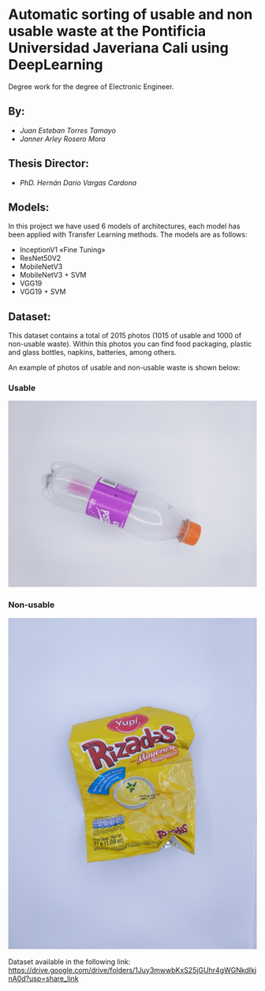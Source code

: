# Automatic sorting of usable and non usable waste at the Pontificia Universidad Javeriana Cali using DeepLearning 
Degree work for the degree of Electronic Engineer.

## By: 
  - *Juan Esteban Torres Tamayo*
  - *Janner Arley Rosero Mora*
 
## Thesis Director:
  - *PhD. Hernán Dario Vargas Cardona*

## Models:
In this project we have used 6 models of architectures, each model has been applied with Transfer Learning methods. The models are as follows:

- InceptionV1 «Fine Tuning»
- ResNet50V2 <Fine Tuning>
- MobileNetV3 <Fine Tuning>
- MobileNetV3 + SVM <Feature extractor>
- VGG19 <Fine Tuning>
- VGG19 + SVM <Feature extractor>

## Dataset:
This dataset contains a total of 2015 photos (1015 of usable and 1000 of non-usable waste). Within this photos you can find food packaging, plastic and glass bottles, napkins, batteries, among others.

An example of photos of usable and non-usable waste is shown below:

### Usable
![Usable waste picture](51.jpg)

### Non-usable
![Non-usable waste picture](147.jpg)

Dataset available in the following link: https://drive.google.com/drive/folders/1Juy3mwwbKxS25jGUhr4gWGNkdIkjnA0d?usp=share_link
